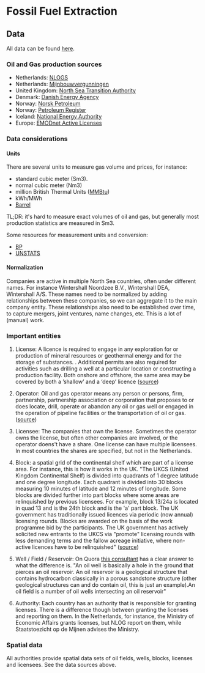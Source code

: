 # Fossil Fuel Extraction

## Data

All data can be found [here](https://drive.google.com/drive/folders/1XL40_KcAIXIFhjfFzeLE1tPU_8OZlq5M?usp=sharing). 

### Oil and Gas production sources

* Netherlands: [NLOGS](https://nlog.nl)
* Netherlands: [Mijnbouwvergunningen](https://mijnbouwvergunningen.nl/)
* United Kingdom: [North Sea Transition Authority](https://www.nstauthority.co.uk/)
* Denmark: [Danish Energy Agency](https://ens.dk/en/our-responsibilities/oil-gas)
* Norway: [Norsk Petroleum](https://www.norskpetroleum.no/)
* Norway: [Petroleum Register](https://www.npd.no/en/regulations/reporting_and_applications/petroleum-register/)
* Iceland: [National Energy Authority](https://nea.is/)
* Europe: [EMODnet Active Licenses](https://www.emodnet-humanactivities.eu/search-results.php?dataname=Active+Licences)

### Data considerations

#### Units

There are several units to measure gas volume and prices, for instance:
- standard cubic meter (Sm3). 
- normal cubic meter (Nm3)
- million British Thermal Units ([MMBtu](https://nl.wikipedia.org/wiki/British_thermal_unit))
- kWh/MWh
- [Barrel](https://en.wikipedia.org/wiki/Barrel_(unit))

TL;DR: it's hard to measure exact volumes of oil and gas, but generally most production statistics are measured in Sm3.

Some resources for measurement units and conversion:
- [BP](https://www.bp.com/content/dam/bp/business-sites/en/global/corporate/pdfs/energy-economics/statistical-review/bp-stats-review-2021-approximate-conversion-factors.pdf)
- [UNSTATS](https://unstats.un.org/oslogroup/meetings/og-04/docs/oslo-group-meeting-04--escm-ch04-draft2.pdf)


#### Normalization

Companies are active in multiple North Sea countries, often under different names. For instance Wintershall Noordzee B.V., Wintershall DEA, Wintershall A/S. These names need to be normalized by adding relationships between these companies, so we can aggregate it to the main company entity. These relationships also need to be established over time, to capture mergers, joint ventures, name changes, etc. This is a lot of (manual) work.

### Important entities

1. License: A licence is required to engage in any exploration for or production of mineral resources or geothermal energy and for the storage of substances. . Additional permits are also required for activities such as drilling a well at a particular location or constructing a production facility. Both onshore and offshore, the same area may be covered by both a ’shallow’ and a ‘deep’ licence ([source](https://www.nlog.nl/en/licences))

2. Operator: Oil and gas operator means any person or persons, firm, partnership, partnership association or corporation that proposes to or does locate, drill, operate or abandon any oil or gas well or engaged in the operation of pipeline facilities or the transportation of oil or gas. ([source](https://www.lawinsider.com/dictionary/oil-and-gas-operator))

3. Licensee: The companies that own the license. Sometimes the operator owns the license, but often other companies are involved, or the operator doens't have a share. One license can have multiple licensees. In most countries the shares are specified, but not in the Netherlands.

4. Block: a spatial grid of the continental shelf which are part of a license area. For instance, this is how it works in the UK. "The UKCS (United Kingdom Continental Shelf) is divided into quadrants of 1 degree latitude and one degree longitude. Each quadrant is divided into 30 blocks measuring 10 minutes of latitude and 12 minutes of longitude. Some blocks are divided further into part blocks where some areas are relinquished by previous licensees. For example, block 13/24a is located in quad 13 and is the 24th block and is the 'a' part block. The UK government has traditionally issued licences via periodic (now annual) licensing rounds. Blocks are awarded on the basis of the work programme bid by the participants. The UK government has actively solicited new entrants to the UKCS via "promote" licensing rounds with less demanding terms and the fallow acreage initiative, where non-active licences have to be relinquished" ([source](https://en.wikipedia.org/wiki/Petroleum_licensing))

5. Well / Field / Reservoir: On Quora [this consultant](https://www.quora.com/What-is-the-difference-between-an-oil-field-an-oil-well-and-an-oil-reservoir/answer/Phil-Knight-23) has a clear answer to what the difference is. "An oil well is basically a hole in the ground that pierces an oil reservoir. An oil reservoir is a geological structure that contains hydrocarbon classically in a porous sandstone structure (other geological structures can and do contain oil, this is just an example).An oil field is a number of oil wells intersecting an oil reservoir" 

6. Authority: Each country has an authority that is responsible for granting licenses. There is a difference though between granting the licenses and reporting on them. In the Netherlands, for instance, the Ministry of Economic Affairs grants licenses, but NLOG report on them, while Staatstoezicht op de Mijnen advises the Ministry.

### Spatial data

All authorities provide spatial data sets of oil fields, wells, blocks, licenses and licensees. See the data sources above. 


